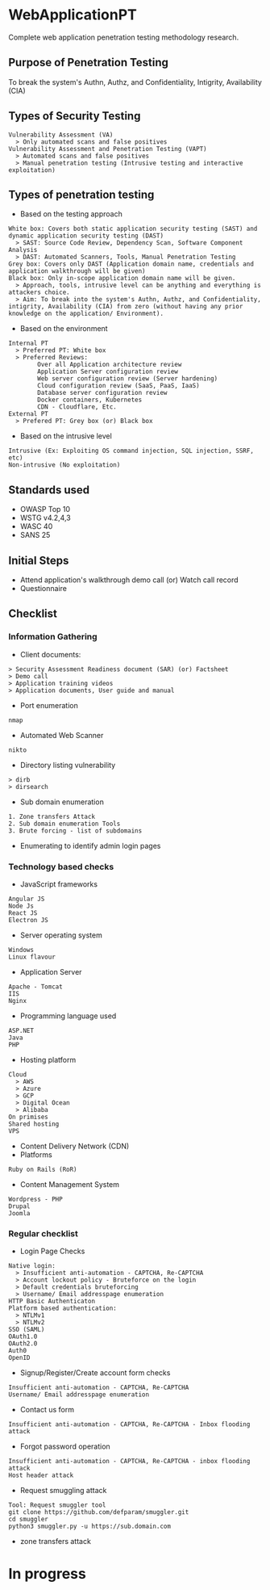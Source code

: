 # WebApplicationPT
Complete web application penetration testing methodology research.
## Purpose of Penetration Testing
To break the system's Authn, Authz, and Confidentiality, Intigrity, Availability (CIA)
## Types of Security Testing
```
Vulnerability Assessment (VA)
  > Only automated scans and false positives
Vulnerability Assessment and Penetration Testing (VAPT)
  > Automated scans and false positives
  > Manual penetration testing (Intrusive testing and interactive exploitation)
```
## Types of penetration testing
* Based on the testing approach
```
White box: Covers both static application security testing (SAST) and dynamic application security testing (DAST)
  > SAST: Source Code Review, Dependency Scan, Software Component Analysis
  > DAST: Automated Scanners, Tools, Manual Penetration Testing
Grey box: Covers only DAST (Application domain name, credentials and application walkthrough will be given)
Black box: Only in-scope application domain name will be given.
  > Approach, tools, intrusive level can be anything and everything is attackers choice.
  > Aim: To break into the system's Authn, Authz, and Confidentiality, intigrity, Availability (CIA) from zero (without having any prior knowledge on the application/ Environment).
```
* Based on the environment
```
Internal PT
  > Preferred PT: White box
  > Preferred Reviews:
        Over all Application architecture review
        Application Server configuration review
        Web server configuration review (Server hardening)
        Cloud configuration review (SaaS, PaaS, IaaS)
        Database server configuration review
        Docker containers, Kubernetes
        CDN - Cloudflare, Etc.
External PT
  > Prefered PT: Grey box (or) Black box
```
* Based on the intrusive level
```
Intrusive (Ex: Exploiting OS command injection, SQL injection, SSRF, etc)
Non-intrusive (No exploitation)
```
## Standards used
* OWASP Top 10
* WSTG v4.2,4,3
* WASC 40
* SANS 25
## Initial Steps
* Attend application's walkthrough demo call (or) Watch call record
* Questionnaire
## Checklist
### Information Gathering
* Client documents:
```
> Security Assessment Readiness document (SAR) (or) Factsheet
> Demo call
> Application training videos
> Application documents, User guide and manual
```
* Port enumeration
```
nmap
```
* Automated Web Scanner
```
nikto
```
* Directory listing vulnerability
```
> dirb
> dirsearch
```
* Sub domain enumeration
```
1. Zone transfers Attack
2. Sub domain enumeration Tools
3. Brute forcing - list of subdomains
```
* Enumerating to identify admin login pages
### Technology based checks
* JavaScript frameworks
```
Angular JS
Node Js
React JS
Electron JS
```
* Server operating system
```
Windows
Linux flavour
```
* Application Server
```
Apache - Tomcat
IIS
Nginx
```
* Programming language used
```
ASP.NET
Java
PHP
```
* Hosting platform
```
Cloud
  > AWS
  > Azure
  > GCP
  > Digital Ocean
  > Alibaba
On primises
Shared hosting
VPS
```
* Content Delivery Network (CDN)
* Platforms
```
Ruby on Rails (RoR)
```
* Content Management System
```
Wordpress - PHP
Drupal
Joomla
```
### Regular checklist
* Login Page Checks
```
Native login:
  > Insufficient anti-automation - CAPTCHA, Re-CAPTCHA
  > Account lockout policy - Bruteforce on the login
  > Default credentials bruteforcing
  > Username/ Email addresspage enumeration
HTTP Basic Authenticaton
Platform based authentication:
  > NTLMv1
  > NTLMv2
SSO (SAML)
OAuth1.0
OAuth2.0
Auth0
OpenID
```
* Signup/Register/Create account form checks
```
Insufficient anti-automation - CAPTCHA, Re-CAPTCHA
Username/ Email addresspage enumeration
```
* Contact us form
```
Insufficient anti-automation - CAPTCHA, Re-CAPTCHA - Inbox flooding attack
```
* Forgot password operation
```
Insufficient anti-automation - CAPTCHA, Re-CAPTCHA - inbox flooding attack
Host header attack
```
* Request smuggling attack
```
Tool: Request smuggler tool
git clone https://github.com/defparam/smuggler.git
cd smuggler
python3 smuggler.py -u https://sub.domain.com
```
* zone transfers attack
# In progress
